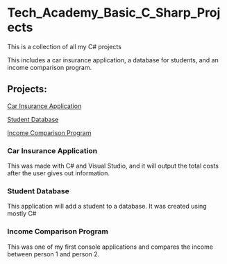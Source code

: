 # Tech_Academy_Basic_C_Sharp_Projects

 This is a collection of all my C# projects
<p>This includes a car insurance application, a database for students, and an income comparison program.</p>
<h2> Projects: </h2>

[Car Insurance Application](/CarInsurance)

[Student Database](/FinalChallenge)

[Income Comparison Program](/IncomeComparisonProgram)


<h3>Car Insurance Application</h3>
<p>This was made with C# and Visual Studio, and it will output the total costs after the user gives out information.</p>

<h3>Student Database</h3>
<p>This application will add a student to a database. It was created using mostly C#</p>

<h3>Income Comparison Program</h3>
<p>This was one of my first console applications and compares the income between person 1 and person 2.</p>
